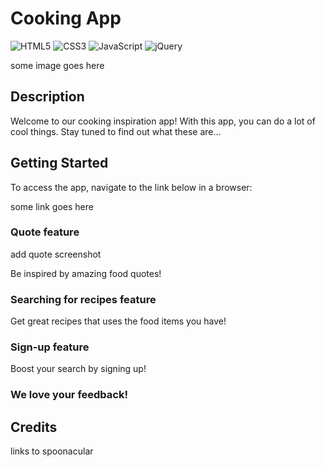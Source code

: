 # Cooking App

![HTML5](https://img.shields.io/badge/html5-%23E34F26.svg?style=for-the-badge&logo=html5&logoColor=white) ![CSS3](https://img.shields.io/badge/css3-%231572B6.svg?style=for-the-badge&logo=css3&logoColor=white) ![JavaScript](https://img.shields.io/badge/javascript-%23323330.svg?style=for-the-badge&logo=javascript&logoColor=%23F7DF1E) ![jQuery](https://img.shields.io/badge/jquery-%230769AD.svg?style=for-the-badge&logo=jquery&logoColor=white)

some image goes here

## Description

Welcome to our cooking inspiration app! With this app, you can do a lot of cool things. Stay tuned to find out what these are...

## Getting Started

To access the app, navigate to the link below in a browser:

some link goes here

### Quote feature

add quote screenshot

Be inspired by amazing food quotes!

### Searching for recipes feature

Get great recipes that uses the food items you have!

### Sign-up feature

Boost your search by signing up!

### We love your feedback!

## Credits

links to spoonacular
